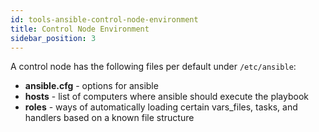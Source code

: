 ```yaml
---
id: tools-ansible-control-node-environment
title: Control Node Environment
sidebar_position: 3
---
```


A control node has the following files per default under `/etc/ansible`:

- **ansible.cfg** - options for ansible
- **hosts** - list of computers where ansible should execute the playbook
- **roles** - ways of automatically loading certain vars_files, tasks, and handlers based on a known file structure
